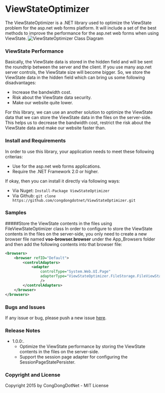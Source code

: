 # ViewStateOptimizer
The ViewStateOptimizer is a .NET library used to optimize the ViewState problem for the asp.net web forms platform. It will include a set of the best methods to improve the performance for the asp.net web forms when using ViewState.
![ViewStateOptimizer Class Diagram](http://i.imgur.com/GWFr1jO.png "ViewStateOptimizer Class Diagram")

### ViewState Performance
Basically, the ViewState data is stored in the hidden field and will be sent the roundtrip between the server and the client. If you use many asp.net server controls, the ViewState size will become bigger. So, we store the ViewState data in the hidden field which can bring us some following disadvantages:
* Increase the bandwidth cost.
* Risk about the ViewState data security.
* Make our website quite lower.

For this library, we can use an another solution to optimize the ViewState data that we can store the ViewState data in the files on the server-side. This helps us to decrease the bandwidth cost, restrict the risk about the ViewState data and make our website faster than.

### Install and Requirements
In order to use this library, your application needs to meet these following criterias:
* Use for the asp.net web forms applications.
* Require the .NET Framework 2.0 or higher.

If okay, then you can install it directly via following ways:
* Via Nuget: ``` Install-Package ViewStateOptimizer ```
* Via Github: ``` git clone https://github.com/congdongdotnet/ViewStateOptimizer.git ```

### Samples
#####Store the ViewState contents in the files using FileViewStateOptimizer class
In order to configure to store the ViewState contents in the files on the server-side, you only need to create a new browser file named __vso-browser.browser__ under the App_Browsers folder and then add the following contents into that browser file:
```xml
<browsers>
	<browser refID="Default">
		<controlAdapters>
			<adapter
                controlType="System.Web.UI.Page"
                adapterType="ViewStateOptimizer.FileStorage.FileViewStateOptimizerPageAdapter"
                />
		</controlAdapters>
	</browser>
</browsers>
```

### Bugs and Issues
If any issue or bug, please push a new issue [here](https://github.com/congdongdotnet/ViewStateOptimizer/issues).

### Release Notes
* 1.0.0:.
    * Optimize the ViewState performance by storing the ViewState contents in the files on the server-side.
    * Support the session page adapter for configuring the SessionPageStatePersister.

### Copyright and License
Copyright 2015 by CongDongDotNet - MIT License
